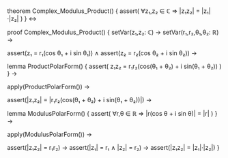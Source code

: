 theorem Complex_Modulus_Product() {
  assert(
    ∀z₁,z₂ ∈ ℂ ⇒ |z₁z₂| = |z₁|·|z₂|
  )
} ↔

proof Complex_Modulus_Product() {
  setVar(z₁,z₂: ℂ) →
  setVar(r₁,r₂,θ₁,θ₂: ℝ) →
  
  assert(z₁ = r₁(cos θ₁ + i sin θ₁)) ∧
  assert(z₂ = r₂(cos θ₂ + i sin θ₂)) →
  
  lemma ProductPolarForm() {
    assert(
      z₁z₂ = r₁r₂(cos(θ₁ + θ₂) + i sin(θ₁ + θ₂))
    )
  } →
  
  apply(ProductPolarForm()) →
  
  assert(|z₁z₂| = |r₁r₂(cos(θ₁ + θ₂) + i sin(θ₁ + θ₂))|) →
  
  lemma ModulusPolarForm() {
    assert(
      ∀r,θ ∈ ℝ ⇒ |r(cos θ + i sin θ)| = |r|
    )
  } →
  
  apply(ModulusPolarForm()) →
  
  assert(|z₁z₂| = r₁r₂) →
  assert(|z₁| = r₁ ∧ |z₂| = r₂) →
  assert(|z₁z₂| = |z₁|·|z₂|)
}